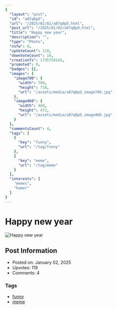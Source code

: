 ```yaml
---
{
  "layout": "post",
  "id": "a87q8pO",
  "url": "/2025/01/02/a87q8pO.html",
  "post_url": "/2025/01/02/a87q8pO.html",
  "title": "Happy new year",
  "description": "",
  "type": "Photo",
  "nsfw": 0,
  "upVoteCount": 119,
  "downVoteCount": 18,
  "creationTs": 1735758145,
  "promoted": 0,
  "badges": [],
  "images": {
    "image700": {
      "width": 700,
      "height": 718,
      "url": "/assets/media/a87q8pO_image700.jpg"
    },
    "image460": {
      "width": 460,
      "height": 472,
      "url": "/assets/media/a87q8pO_image460.jpg"
    }
  },
  "commentsCount": 4,
  "tags": [
    {
      "key": "funny",
      "url": "/tag/funny"
    },
    {
      "key": "meme",
      "url": "/tag/meme"
    }
  ],
  "interests": [
    "memes",
    "humor"
  ]
}
---
```


# Happy new year

![Happy new year](/assets/media/a87q8pO_image700.jpg)

## Post Information

- Posted on: January 02, 2025
- Upvotes: 119
- Comments: 4

### Tags

- [funny](/tag/funny)
- [meme](/tag/meme)
